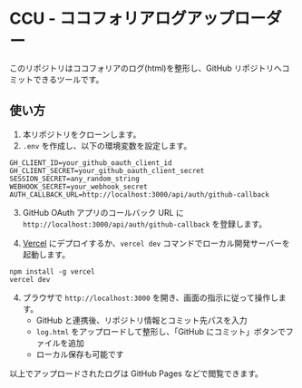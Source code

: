 # CCU - ココフォリアログアップローダー

このリポジトリはココフォリアのログ(html)を整形し、GitHub リポジトリへコミットできるツールです。

## 使い方

1. 本リポジトリをクローンします。
2. `.env` を作成し、以下の環境変数を設定します。

```
GH_CLIENT_ID=your_github_oauth_client_id
GH_CLIENT_SECRET=your_github_oauth_client_secret
SESSION_SECRET=any_random_string
WEBHOOK_SECRET=your_webhook_secret
AUTH_CALLBACK_URL=http://localhost:3000/api/auth/github-callback
```

3. GitHub OAuth アプリのコールバック URL に
   `http://localhost:3000/api/auth/github-callback` を登録します。

4. [Vercel](https://vercel.com/) にデプロイするか、`vercel dev` コマンドでローカル開発サーバーを起動します。

```
npm install -g vercel
vercel dev
```

4. ブラウザで `http://localhost:3000` を開き、画面の指示に従って操作します。
   - GitHub と連携後、リポジトリ情報とコミット先パスを入力
   - `log.html` をアップロードして整形し、「GitHub にコミット」ボタンでファイルを追加
   - ローカル保存も可能です

以上でアップロードされたログは GitHub Pages などで閲覧できます。
